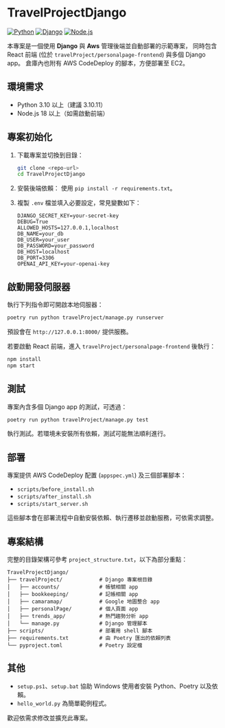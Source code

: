 # TravelProjectDjango


[![Python](https://img.shields.io/badge/python-3.10%2B-blue?logo=python)](https://www.python.org/)
[![Django](https://img.shields.io/badge/Django-5.1.6-green?logo=django)](https://www.djangoproject.com/)
[![Node.js](https://img.shields.io/badge/Node.js-18%2B-brightgreen?logo=node.js)](https://nodejs.org/)



本專案是一個使用 **Django** 與 **Aws** 管理後端並自動部署的示範專案，
同時包含 React 前端 (位於 `travelProject/personalpage-frontend`) 與多個 Django app。
倉庫內也附有 AWS CodeDeploy 的腳本，方便部署至 EC2。

## 環境需求

- Python 3.10 以上（建議 3.10.11）
- Node.js 18 以上（如需啟動前端）

## 專案初始化

1. 下載專案並切換到目錄：
   ```bash
   git clone <repo-url>
   cd TravelProjectDjango
   ```
2. 安裝後端依賴：
   使用 `pip install -r requirements.txt`。
   
4. 複製 `.env` 檔並填入必要設定，常見變數如下：
   ```env
   DJANGO_SECRET_KEY=your-secret-key
   DEBUG=True
   ALLOWED_HOSTS=127.0.0.1,localhost
   DB_NAME=your_db
   DB_USER=your_user
   DB_PASSWORD=your_password
   DB_HOST=localhost
   DB_PORT=3306
   OPENAI_API_KEY=your-openai-key
   ```


## 啟動開發伺服器

執行下列指令即可開啟本地伺服器：
```bash
poetry run python travelProject/manage.py runserver
```
預設會在 `http://127.0.0.1:8000/` 提供服務。

若要啟動 React 前端，進入 `travelProject/personalpage-frontend` 後執行：
```bash
npm install
npm start
```

## 測試

專案內含多個 Django app 的測試，可透過：
```bash
poetry run python travelProject/manage.py test
```
執行測試。若環境未安裝所有依賴，測試可能無法順利進行。

## 部署

專案提供 AWS CodeDeploy 配置 (`appspec.yml`) 及三個部署腳本：
- `scripts/before_install.sh`
- `scripts/after_install.sh`
- `scripts/start_server.sh`

這些腳本會在部署流程中自動安裝依賴、執行遷移並啟動服務，可依需求調整。

## 專案結構

完整的目錄架構可參考 `project_structure.txt`，以下為部分重點：

```
TravelProjectDjango/
├── travelProject/            # Django 專案根目錄
│   ├── accounts/             # 帳號相關 app
│   ├── bookkeeping/          # 記帳相關 app
│   ├── camaramap/            # Google 地圖整合 app
│   ├── personalPage/         # 個人頁面 app
│   ├── trends_app/           # 熱門趨勢分析 app
│   └── manage.py             # Django 管理腳本
├── scripts/                  # 部署用 shell 腳本
├── requirements.txt          # 由 Poetry 匯出的依賴列表
└── pyproject.toml            # Poetry 設定檔
```


## 其他

- `setup.ps1`、`setup.bat` 協助 Windows 使用者安裝 Python、Poetry 以及依賴。
- `hello_world.py` 為簡單範例程式。

歡迎依需求修改並擴充此專案。
